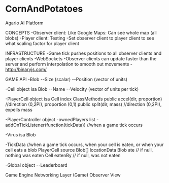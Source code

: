 # CornAndPotatoes

Agario AI Platform

CONCEPTS
-Observer client: Like Google Maps: Can see whole map (all blobs)
-Player client: Testing
-Set observer client to player client to see what scaling factor for player client

INFRASTRUCTURE
-Game tick pushes positions to all observer clients and player clients
-WebSockets
-Observer clients can update faster than the server and perform interpolation to smooth out movements
-http://binaryjs.com/

GAME API
-Blob
--Size (scalar)
--Position (vector of units)

-Cell object isa Blob
--Name
--Velocity (vector of units per tick)
       
-PlayerCell object isa Cell
	index
	ClassMethods
        public accel(dir, proportion) //direction (0,2PI), proportion (0,1)
        public split(dir, mass) //direction (0,2PI), expells mass 
       
-PlayerController object
	-ownedPlayers list
    -addOnTickListener(function(tickData)) //when a game tick occurs
	 
-Virus isa Blob

-TickData  //when a game tick occurs, when your cell is eaten, or when your cell eats a blob
	PlayerCell source
    Blob[] locationData
    Blob ate // if null, nothing was eaten
    Cell eatenBy // if null, was not eaten
    
-Global object
--Leaderboard

Game Engine
Networking Layer (Game)
Observer View
